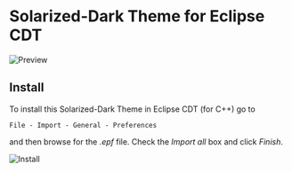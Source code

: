 # Solarized-Dark Theme for Eclipse CDT
![Preview](https://user-images.githubusercontent.com/21077042/47446333-4f0e6600-d7bb-11e8-9c5c-cec968046abe.png)

## Install

To install this Solarized-Dark Theme in Eclipse CDT (for C++) go to

```
File - Import - General - Preferences
```

and then browse for the *.epf* file. Check the *Import all* box and click *Finish*.

![Install](https://user-images.githubusercontent.com/21077042/47446517-b5938400-d7bb-11e8-8b37-ffec1c4e4078.png)
